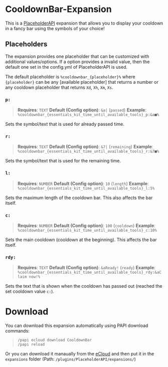 [Available placeholders]: https://helpch.at/placeholders

# CooldownBar-Expansion
This is a [PlaceholderAPI](http://placeholderapi.com/) expansion that allows you to display your cooldown in a fancy bar using the symbols
of your choice!

## Placeholders
The expansion provides one placeholder that can be customized with additional values/options.
If a option provides a invalid value, then the default one set in the config.yml of PlaceholderAPI is used.

The default placeholder is `%cooldownbar_{placeholder}%` where `{placeholder}` can be any [available placeholder] that returns a number or any cooldown placeholder
that returns `Xd`, `Xh`, `Xm`, `Xs`.

### `p:`
> **Requires**: `TEXT`
> **Default (Config option)**: `&a|` (`passed`)
> **Example**: `%cooldownbar_{essentials_kit_time_until_available_tools}_p:&a■%`

Sets the symbol/text that is used for already passed time.

### `r:`
> **Requires**: `TEXT`
> **Default (Config option)**: `&7|` (`remaining`)
> **Example**: `%cooldownbar_{essentials_kit_time_until_available_tools}_r:&7■%`

Sets the symbol/text that is used for the remaining time.

### `l:`
> **Requires**: `NUMBER`
> **Default (Config option)**: `10` (`length`)
> **Example**: `%cooldownbar_{essentials_kit_time_until_available_tools}_l:5%`

Sets the maximum length of the cooldown bar. This also affects the bar itself.

### `c:`
> **Requires**: `NUMBER`
> **Default (Config option)**: `100` (`cooldown`)
> **Example**: `%cooldownbar_{essentials_kit_time_until_available_tools}_c:10%`

Sets the main cooldown (cooldown at the beginning). This affects the bar itself.

### `rdy:`
> **Requires**: `TEXT`
> **Default (Config option)**: `&aReady!` (`ready`)
> **Example**: `%cooldownbar_{essentials_kit_time_until_available_tools}_rdy:&aClaim now!%`

Sets the text that is shown when the cooldown has passed out (reached the set cooldown value `c:`).

# Download
You can download this expansion automatically using PAPI download commands:

> ```
> /papi ecloud download CooldownBar
> /papi reload
> ```

Or you can download it manaually from the [eCloud](https://api.extendedclip.com/expansions/cooldownbar/) and then put it in the `expansions` folder (Path: `/plugins/PlaceholderAPI/expansions/`)